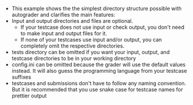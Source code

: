 * This example shows the the simplest directory structure possible with autograder and clarifies the main features:
* Input and output directories and files are optional.
  * If your testcase does not use input or check output, you don't need to make input and output files for it.
  * If none of your testcases use input and/or output, you can completely omit the respective directories.
* tests directory can be omitted if you want your input, output, and testcase directories to be in your working directory
* config.ini can be omitted because the grader will use the default values instead. It will also guess the programming language from your testcase suffixes
* testcases and submissions don't have to follow any naming convention. But it is recommended that you use snake case for testcase names for prettier output
